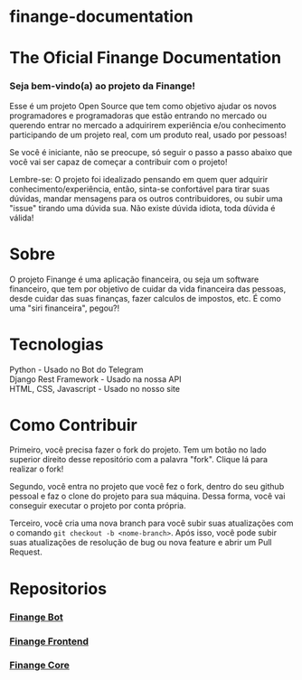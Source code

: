 # finange-documentation
# The Oficial Finange Documentation


### Seja bem-vindo(a) ao projeto da Finange!

Esse é um projeto Open Source que tem como objetivo ajudar os novos programadores e programadoras que estão entrando no mercado ou querendo entrar no mercado a adquirirem experiência e/ou conhecimento participando de um projeto real, com um produto real, usado por pessoas!

Se você é iniciante, não se preocupe, só seguir o passo a passo abaixo que você vai ser capaz de começar a contribuir com o projeto! 

Lembre-se: O projeto foi idealizado pensando em quem quer adquirir conhecimento/experiência, então, sinta-se confortável para tirar suas dúvidas, mandar mensagens para os outros contribuidores, ou subir uma "issue" tirando uma dúvida sua. Não existe dúvida idiota, toda dúvida é válida!

# Sobre

O projeto Finange é uma aplicação financeira, ou seja um software financeiro, que tem por objetivo de cuidar da vida financeira das pessoas, desde cuidar das suas finanças, fazer calculos de impostos, etc. É como uma "siri financeira", pegou?!

# Tecnologias

Python - Usado no Bot do Telegram <br>
Django Rest Framework - Usado na nossa API <br>
HTML, CSS, Javascript - Usado no nosso site

# Como Contribuir

Primeiro, você precisa fazer o fork do projeto. Tem um botão no lado superior direito desse repositório com a palavra "fork". Clique lá para realizar o fork!

Segundo, você entra no projeto que você fez o fork, dentro do seu github pessoal e faz o clone do projeto para sua máquina. Dessa forma, você vai conseguir executar o projeto por conta própria.

Terceiro, você cria uma nova branch para você subir suas atualizações com o comando `git checkout -b <nome-branch>`. Após isso, você pode subir suas atualizações de resolução de bug ou nova feature e abrir um Pull Request.

# Repositorios

### <a href="https://github.com/Finange/finange-bot"> Finange Bot </a>
### <a href="https://github.com/Finange/finange-front"> Finange Frontend </a>
### <a href="https://github.com/Finange/core"> Finange Core </a>